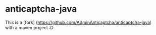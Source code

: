 # anticaptcha-java

This is a [fork] (https://github.com/AdminAnticaptcha/anticaptcha-java) with a maven project :D
